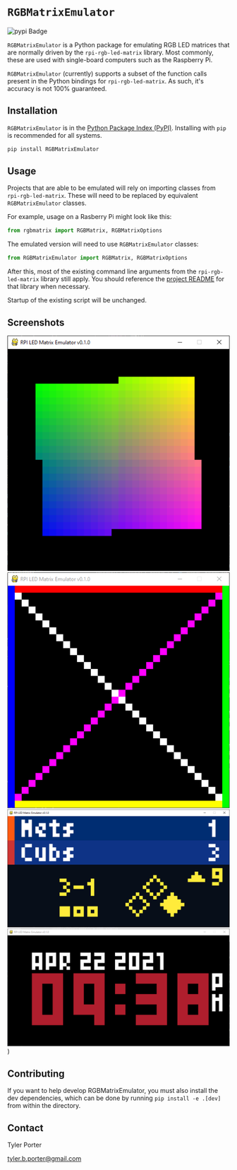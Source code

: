 # `RGBMatrixEmulator`

![pypi Badge](https://img.shields.io/pypi/v/RGBMatrixEmulator)

`RGBMatrixEmulator` is a Python package for emulating RGB LED matrices that are normally driven by the `rpi-rgb-led-matrix` library. Most commonly, these are used with single-board computers such as the Raspberry Pi.

`RGBMatrixEmulator` (currently) supports a subset of the function calls present in the Python bindings for `rpi-rgb-led-matrix`. As such, it's accuracy is not 100% guaranteed.

## Installation

`RGBMatrixEmulator` is in the [Python Package Index (PyPI)](http://pypi.python.org/pypi/RGBMatrixEmulator/).
Installing with ``pip`` is recommended for all systems.

```sh
pip install RGBMatrixEmulator
```

## Usage

Projects that are able to be emulated will rely on importing classes from `rpi-rgb-led-matrix`. These will need to be replaced by equivalent `RGBMatrixEmulator` classes.

For example, usage on a Rasberry Pi might look like this:

```python
from rgbmatrix import RGBMatrix, RGBMatrixOptions
```

The emulated version will need to use `RGBMatrixEmulator` classes:

```python
from RGBMatrixEmulator import RGBMatrix, RGBMatrixOptions
```

After this, most of the existing command line arguments from the `rpi-rgb-led-matrix` library still apply. You should reference the [project README](https://github.com/hzeller/rpi-rgb-led-matrix/blob/master/README.md) for that library when necessary.

Startup of the existing script will be unchanged.

## Screenshots

![rotating-block](assets/rotating-block.png)
![simple-square](assets/simple-square.png)
![mlb-led-scoreboard](assets/mlb-led-scoreboard.png)
![nhl-led-scoreboard](assets/nhl-clock.png))

## Contributing
If you want to help develop RGBMatrixEmulator, you must also install the dev dependencies, which can be done by running ``pip install -e .[dev]`` from within the directory.

## Contact

Tyler Porter

tyler.b.porter@gmail.com